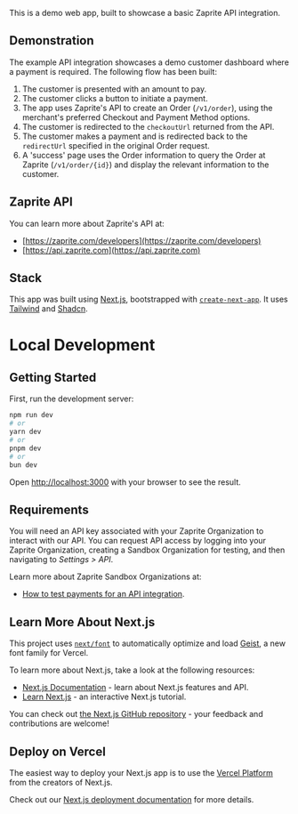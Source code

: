 This is a demo web app, built to showcase a basic Zaprite API integration.

## Demonstration

The example API integration showcases a demo customer dashboard where a payment is required. The following flow has been built:

1. The customer is presented with an amount to pay.
2. The customer clicks a button to initiate a payment.
3. The app uses Zaprite's API to create an Order (`/v1/order`), using the merchant's preferred Checkout and Payment Method options.
4. The customer is redirected to the `checkoutUrl` returned from the API.
5. The customer makes a payment and is redirected back to the `redirectUrl` specified in the original Order request.
6. A 'success' page uses the Order information to query the Order at Zaprite (`/v1/order/{id}`) and display the relevant information to the customer.

## Zaprite API

You can learn more about Zaprite's API at:

- [https://zaprite.com/developers](https://zaprite.com/developers)
- [https://api.zaprite.com](https://api.zaprite.com)

## Stack

This app was built using [Next.js](https://nextjs.org), bootstrapped with [`create-next-app`](https://nextjs.org/docs/app/api-reference/cli/create-next-app). It uses [Tailwind](https://tailwindcss.com/) and [Shadcn](https://ui.shadcn.com).

# Local Development

## Getting Started

First, run the development server:

```bash
npm run dev
# or
yarn dev
# or
pnpm dev
# or
bun dev
```

Open [http://localhost:3000](http://localhost:3000) with your browser to see the result.

## Requirements

You will need an API key associated with your Zaprite Organization to interact with our API. You can request API access by logging into your Zaprite Organization, creating a Sandbox Organization for testing, and then navigating to _Settings > API_.

Learn more about Zaprite Sandbox Organizations at:

- [How to test payments for an API integration](https://help.zaprite.com/en/articles/9875022-how-to-test-payments-for-an-api-integration).

## Learn More About Next.js

This project uses [`next/font`](https://nextjs.org/docs/app/building-your-application/optimizing/fonts) to automatically optimize and load [Geist](https://vercel.com/font), a new font family for Vercel.

To learn more about Next.js, take a look at the following resources:

- [Next.js Documentation](https://nextjs.org/docs) - learn about Next.js features and API.
- [Learn Next.js](https://nextjs.org/learn) - an interactive Next.js tutorial.

You can check out [the Next.js GitHub repository](https://github.com/vercel/next.js) - your feedback and contributions are welcome!

## Deploy on Vercel

The easiest way to deploy your Next.js app is to use the [Vercel Platform](https://vercel.com/new?utm_medium=default-template&filter=next.js&utm_source=create-next-app&utm_campaign=create-next-app-readme) from the creators of Next.js.

Check out our [Next.js deployment documentation](https://nextjs.org/docs/app/building-your-application/deploying) for more details.
